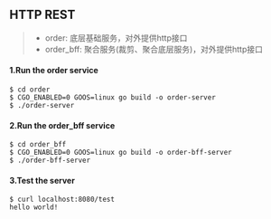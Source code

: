 ## HTTP REST
> * order: 底层基础服务，对外提供http接口
> * order_bff: 聚合服务(裁剪、聚合底层服务)，对外提供http接口

#### 1.Run the order service
```
$ cd order
$ CGO_ENABLED=0 GOOS=linux go build -o order-server
$ ./order-server
```

#### 2.Run the order_bff service
```
$ cd order_bff
$ CGO_ENABLED=0 GOOS=linux go build -o order-bff-server
$ ./order-bff-server
```

#### 3.Test the server
```
$ curl localhost:8080/test
hello world!
```